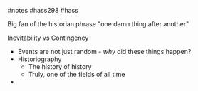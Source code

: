 #notes #hass298 #hass



Big fan of the historian phrase "one damn thing after another"

Inevitability vs Contingency
- Events are not just random - *why* did these things happen?
- Historiography
	- The history of history
	- Truly, one of the fields of all time
- 